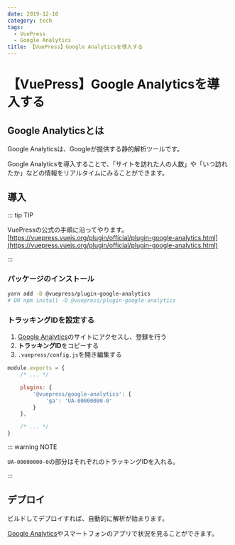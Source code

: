 ```yaml
---
date: 2019-12-10
category: tech
tags:
  - VuePress
  - Google Analytics
title: 【VuePress】Google Analyticsを導入する
---
```


# 【VuePress】Google Analyticsを導入する

## Google Analyticsとは

Google Analyticsは、Googleが提供する静的解析ツールです。

Google Analyticsを導入することで、「サイトを訪れた人の人数」や「いつ訪れたか」などの情報をリアルタイムにみることができます。

## 導入

::: tip TIP

VuePressの公式の手順に沿ってやります。
[https://vuepress.vuejs.org/plugin/official/plugin-google-analytics.html](https://vuepress.vuejs.org/plugin/official/plugin-google-analytics.html)

:::

### パッケージのインストール

```sh
yarn add -D @vuepress/plugin-google-analytics
# OR npm install -D @vuepress/plugin-google-analytics
```

### トラッキングIDを設定する

1. [Google Analytics](https://www.google.com/analytics/web/?hl=ja)のサイトにアクセスし、登録を行う
2. **トラッキングID**をコピーする
3. `.vuepress/config.js`を開き編集する

```js
module.exports = {
    /* ... */

    plugins: {
        '@vuepress/google-analytics': {
            'ga': 'UA-00000000-0'
        }
    },

    /* ... */
}
```

::: warning NOTE

`UA-00000000-0`の部分はそれぞれのトラッキングIDを入れる。

:::

## デプロイ

ビルドしてデプロイすれば、自動的に解析が始まります。

[Google Analytics](https://www.google.com/analytics/web/?hl=ja)やスマートフォンのアプリで状況を見ることができます。
